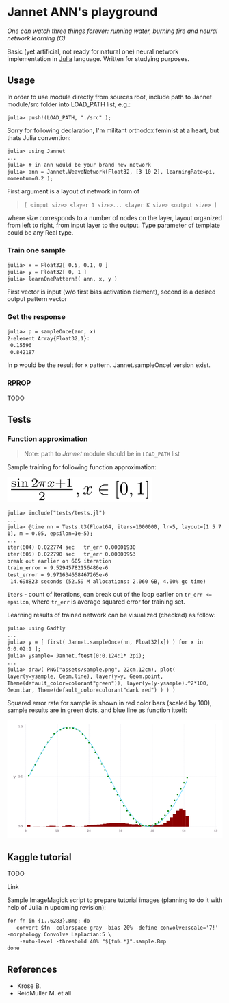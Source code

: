 # Jannet ANN's playground

 _One can watch three things forever: running water, burning fire and neural network learning (C)_

 Basic (yet artificial, not ready for natural one) neural network implementation in [Julia](http://julialang.org/) language. Written for studying purposes.

## Usage

In order to use module directly from sources root, include path to Jannet module/src folder into LOAD_PATH list, e.g.:
```
julia> push!(LOAD_PATH, "./src" );
```
Sorry for following declaration, I'm militant orthodox feminist at a heart, but thats Julia convention:
```
julia> using Jannet
...
julia> # in ann would be your brand new network
julia> ann = Jannet.WeaveNetwork(Float32, [3 10 2], learningRate=pi, momentum=0.2 );

```
First argument is a layout of network in form of 

> `[ <input size> <layer 1 size>... <layer K size> <output size> ]`

where size corresponds to a number of nodes on the layer, layout organized from left to right, 
from input layer to the output. Type parameter of template could be any Real type.

### Train one sample
```
julia> x = Float32[ 0.5, 0.1, 0 ]
julia> y = Float32[ 0, 1 ]
julia> learnOnePattern!( ann, x, y )
```
First vector is input (w/o first bias activation element), second is a desired output pattern vector

### Get the response
```
julia> p = sampleOnce(ann, x)
2-element Array{Float32,1}:
 0.15596 
 0.842187

```
In p would be the result for x pattern.  Jannet.sampleOnce! version exist.

### RPROP

TODO

## Tests

### Function approximation

> Note: path to *Jannet* module should be in `LOAD_PATH` list

Sample training for following function approximation:

![train function](assets/func.png)

```
julia> include("tests/tests.jl")
...
julia> @time nn = Tests.t3(Float64, iters=1000000, lr=5, layout=[1 5 7 1], m = 0.05, epsilon=1e-5);
...
iter(604) 0.022774 sec   tr_err 0.00001930
iter(605) 0.022790 sec   tr_err 0.00000953
break out earlier on 605 iteration
train_error = 9.52945782156486e-6
test_error = 9.971634658467265e-6
 14.698823 seconds (52.59 M allocations: 2.060 GB, 4.00% gc time)
```
`iters` - count of iterations, can break out of the loop earlier on `tr_err <= epsilon`, where `tr_err` 
is average squared error for training set.

Learning results of trained network can be visualized (checked) as follow:
```
julia> using Gadfly
...
julia> y = [ first( Jannet.sampleOnce(nn, Float32[x]) ) for x in 0:0.02:1 ];
julia> ysample= Jannet.ftest(0:0.124:1* 2pi);
...
julia> draw( PNG("assets/sample.png", 22cm,12cm), plot( layer(y=ysample, Geom.line), layer(y=y, Geom.point, Theme(default_color=colorant"green")), layer(y=(y-ysample).^2*100, Geom.bar, Theme(default_color=colorant"dark red") ) ) )
```
Squared error rate for sample is shown in red color bars (scaled by 100), sample results are in green dots, and blue line as function itself:

![sample plot](assets/sample.png)

## Kaggle tutorial

TODO

Link

Sample ImageMagick script to prepare tutorial images (planning to do it with help of Julia in upcoming revision):

```
for fn in {1..6283}.Bmp; do 
   convert $fn -colorspace gray -bias 20% -define convolve:scale='7!' -morphology Convolve Laplacian:5 \
    -auto-level -threshold 40% "${fn%.*}".sample.Bmp
done
```

## References

 - Krose B.
 - ReidMuller M. et all
